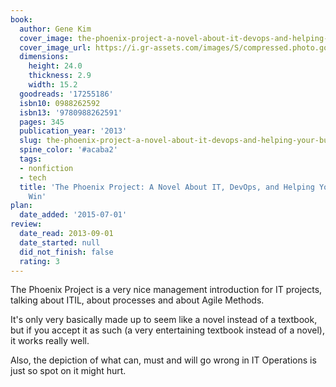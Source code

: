```yaml
---
book:
  author: Gene Kim
  cover_image: the-phoenix-project-a-novel-about-it-devops-and-helping-your-business-win.jpg
  cover_image_url: https://i.gr-assets.com/images/S/compressed.photo.goodreads.com/books/1361113128l/17255186._SX98_.jpg
  dimensions:
    height: 24.0
    thickness: 2.9
    width: 15.2
  goodreads: '17255186'
  isbn10: 0988262592
  isbn13: '9780988262591'
  pages: 345
  publication_year: '2013'
  slug: the-phoenix-project-a-novel-about-it-devops-and-helping-your-business-win
  spine_color: '#acaba2'
  tags:
  - nonfiction
  - tech
  title: 'The Phoenix Project: A Novel About IT, DevOps, and Helping Your Business
    Win'
plan:
  date_added: '2015-07-01'
review:
  date_read: 2013-09-01
  date_started: null
  did_not_finish: false
  rating: 3
---
```


The Phoenix Project is a very nice management introduction for IT projects, talking about ITIL, about processes and about Agile Methods.

It's only very basically made up to seem like a novel instead of a textbook, but if you accept it as such (a very entertaining textbook instead of a novel), it works really well.

Also, the depiction of what can, must and will go wrong in IT Operations is just so spot on it might hurt.
